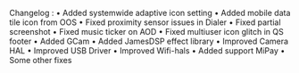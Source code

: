 Changelog :
• Added systemwide adaptive icon setting
• Added mobile data tile icon from OOS
• Fixed proximity sensor issues in Dialer
• Fixed partial screenshot
• Fixed music ticker on AOD
• Fixed multiuser icon glitch in QS footer
• Added GCam
• Added JamesDSP effect library
• Improved Camera HAL
• Improved USB Driver
• Improved Wifi-hals
• Added support MiPay
• Some other fixes